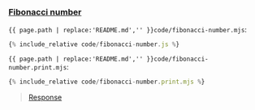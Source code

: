 ### [Fibonacci number](code.zip)

`{{ page.path | replace:'README.md','' }}code/fibonacci-number.mjs`:
```js
{% include_relative code/fibonacci-number.js %}
```

`{{ page.path | replace:'README.md','' }}code/fibonacci-number.print.mjs`:
```js
{% include_relative code/fibonacci-number.print.mjs %}
```

> [Response](response/fibonacci-number.js)
